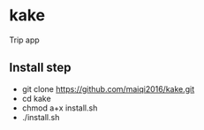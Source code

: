 # kake
Trip app

## Install step
* git clone https://github.com/maiqi2016/kake.git
* cd kake
* chmod a+x install.sh
* ./install.sh